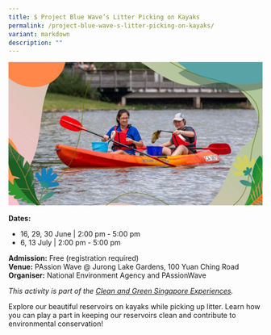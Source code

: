 ```yaml
---
title: $ Project Blue Wave’s Litter Picking on Kayaks
permalink: /project-blue-wave-s-litter-picking-on-kayaks/
variant: markdown
description: ""
---
```

![Project Blue Wave](/images/Initiatives/Project_Blue_Wave.jpg)

**Dates:** <br>
* 16, 29, 30 June | 2:00 pm - 5:00 pm 
* 6, 13 July | 2:00 pm - 5:00 pm<br>

**Admission:** Free (registration required) <br>
**Venue:** PAssion Wave @ Jurong Lake Gardens, 100 Yuan Ching Road<br>
**Organiser:** National Environment Agency and PAssionWave

*This activity is part of the [Clean and Green Singapore Experiences](https://www.cgs.gov.sg/cgs-experiences).*

Explore our beautiful reservoirs on kayaks while picking up litter. Learn how you can play a part in keeping our reservoirs clean and contribute to environmental conservation!

<a class="btn-link" target="_blank" href="https://www.eventbrite.sg/e/project-blue-wave-jurong-lake-gardens-tickets-909407250567">
	<img src="/images/gogreensg_website-32.png">
</a>

<style>
	.btn-link {
		display: none;
	}
	a.btn-link[target="_blank"]:after {
	display: none;
}
	.btn-link > img {
		width: 100%;
	}
</style>